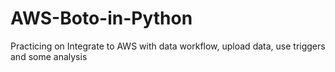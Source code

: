 # AWS-Boto-in-Python
Practicing on Integrate to AWS with data workflow, upload data, use triggers and some analysis 
